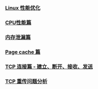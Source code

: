 ### [Linux 性能优化](https://github.com/huangjianchun69/Linux/tree/main/Linux%20%E6%80%A7%E8%83%BD%E4%BC%98%E5%8C%96)
### [CPU性能篇](https://github.com/huangjianchun69/Linux/blob/main/CPU%E6%80%A7%E8%83%BD%E7%AF%87.md)
### [内存泄漏篇](https://github.com/huangjianchun69/Linux/blob/main/%E5%86%85%E5%AD%98%E6%B3%84%E6%BC%8F%E7%AF%87.md)
### [Page cache 篇](https://github.com/huangjianchun69/Linux/blob/main/Page%20cache%20%E7%AF%87.md)
### [TCP 连接篇 - 建立、断开、接收、发送](https://github.com/huangjianchun69/Linux/blob/main/TCP%20%E8%BF%9E%E6%8E%A5%E7%AF%87%20-%20%E5%BB%BA%E7%AB%8B%E3%80%81%E6%96%AD%E5%BC%80%E3%80%81%E6%8E%A5%E6%94%B6%E3%80%81%E5%8F%91%E9%80%81.md)
### [TCP 重传问题分析](https://github.com/huangjianchun69/Linux/blob/main/TCP%20%20%E9%87%8D%E4%BC%A0%E9%97%AE%E9%A2%98%E5%88%86%E6%9E%90.md)
